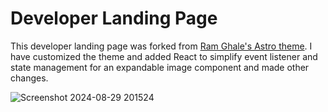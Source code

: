 # Developer Landing Page

This developer landing page was forked from <a href="https://github.com/skillaroo/build-your-web-dev-portfolio">Ram Ghale's Astro theme</a>. I have customized the theme and added React to simplify event listener and state management for an expandable image component and made other changes.

![Screenshot 2024-08-29 201524](https://github.com/user-attachments/assets/94443673-f10c-493d-9a83-90440b7609c7)
